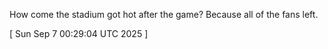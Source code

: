  
How come the stadium got hot after the game? Because all of the fans left.
 
[ 
Sun Sep  7 00:29:04 UTC 2025
 ]
